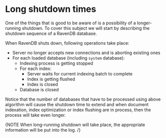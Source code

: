 ﻿# Long shutdown times

One of the things that is good to be aware of is a possibility of a longer-running shutdown. To cover this subject we will start by describing the shutdown sequence of a RavenDB database.

When RavenDB shuts down, following operations take place:

* Server no longer accepts new connections and is aborting existing ones   
* For each loaded database (including `system` database):   
	* Indexing process is getting stopped   
	* For each index:   
		* Server waits for current indexing batch to complete    
		* Index is getting flushed   
		* Index is closed   
	* Database is closed    

Notice that the number of databases that have to be processed using above algorithm will cause the shutdown time to extend and when document indexation, index optimization or index flushing are in process, then the process will take even longer.

{NOTE When long-running shutdown will take place, the appropriate information will be put into the log. /}
